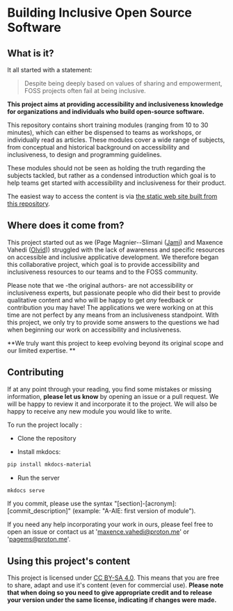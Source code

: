 # Building Inclusive Open Source Software

## What is it?

It all started with a statement:

> Despite being deeply based on values of sharing and empowerment, FOSS projects often fail at being inclusive.

**This project aims at providing accessibility and inclusiveness knowledge for organizations and individuals who build open-source software.**

This repository contains short training modules (ranging from 10 to 30 minutes), which can either be dispensed to teams as workshops, or individually read as articles. These modules cover a wide range of subjects, from conceptual and historical background on accessibility and inclusiveness, to design and programming guidelines.

These modules should not be seen as holding the truth regarding the subjects tackled, but rather as a condensed introduction which goal is to help teams get started with accessibility and inclusiveness for their product.

The easiest way to access the content is via [the static web site built from this repository](https://page-and-maxence.github.io/accessibility-and-inclusiveness/).

## Where does it come from?

This project started out as we (Page Magnier--Slimani ([Jami](https://jami.net/)) and Maxence Vahedi ([Olvid](https://olvid.io))) struggled with the lack of awareness and specific resources on accessible and inclusive applicative development. We therefore began this collaborative project, which goal is to provide accessibility and inclusiveness resources to our teams and to the FOSS community.

Please note that we -the original authors- are not accessibility or inclusiveness experts, but passionate people who did their best to provide qualitative content and who will be happy to get *any* feedback or contribution you may have! The applications we were working on at this time are not perfect by any means from an inclusiveness standpoint. With this project, we only try to provide some answers to the questions we had when beginning our work on accessibility and inclusiveness.

**We truly want this project to keep evolving beyond its original scope and our limited expertise. **

## Contributing

If at any point through your reading, you find some mistakes or missing information, **please let us know** by opening an issue or a pull request. We will be happy to review it and incorporate it to the project. We will also be happy to receive any new module you would like to write.

To run the project locally :

- Clone the repository

-  Install mkdocs:
```bash
pip install mkdocs-material
```

- Run the server

```bash
mkdocs serve
```

If you commit, please use the syntax "[section]-[acronym]: [commit_description]" (example: "A-AIE: first version of module").

If you need any help incorporating your work in ours, please feel free to open an issue or contact us at 'maxence.vahedi@proton.me' or 'pagems@proton.me'.

## Using this project's content

This project is licensed under [CC BY-SA 4.0](https://creativecommons.org/licenses/by-sa/4.0/). This means that you are free to share, adapt and use it's content (even for commercial use). **Please note that when doing so you need to give appropriate credit and to release your version under the same license, indicating if changes were made.**
